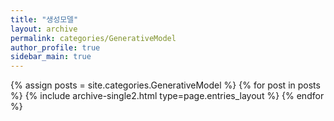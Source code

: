 ```yaml
---
title: "생성모델"
layout: archive
permalink: categories/GenerativeModel
author_profile: true
sidebar_main: true
---
```


{% assign posts = site.categories.GenerativeModel %}
{% for post in posts %} {% include archive-single2.html type=page.entries_layout %} {% endfor %}